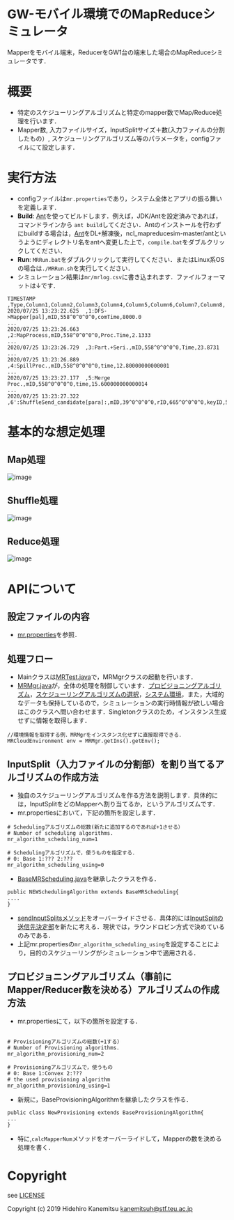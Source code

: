 # GW-モバイル環境でのMapReduceシミュレータ
Mapperをモバイル端末，ReducerをGW1台の端末した場合のMapReduceシミュレータです．

# 概要
- 特定のスケジューリングアルゴリズムと特定のmapper数でMap/Reduce処理を行います．
- Mapper数, 入力ファイルサイズ，InputSplitサイズ＋数(入力ファイルの分割したもの）, スケジューリングアルゴリズム等のパラメータを，configファイルにて設定します．
# 実行方法
- configファイルは`mr.properties`であり，システム全体とアプリの振る舞いを定義します． 
- **Build**: [Ant](https://dlcdn.apache.org//ant/binaries/apache-ant-1.9.16-bin.zip)を使ってビルドします．例えば，JDK/Antを設定済みであれば，コマンドラインから `ant build`してください．Antのインストールを行わずにbuildする場合は，[Ant](https://dlcdn.apache.org//ant/binaries/apache-ant-1.9.16-bin.zip)をDL+解凍後，ncl_mapreducesim-master/antというようにディレクトリ名をantへ変更した上で，`compile.bat`をダブルクリックしてください．
- **Run**: `MRRun.bat`をダブルクリックして実行してください．またはLinux系OSの場合は`./MRRun.sh`を実行してください．
- シミュレーション結果は`mr/mrlog.csv`に書き込まれます．ファイルフォーマットは↓です．
~~~
TIMESTAMP ,Type,Column1,Column2,Column3,Column4,Column5,Column6,Column7,Column8,
2020/07/25 13:23:22.625  ,1:DFS->Mapper[pal],mID,558^0^0^0^0,comTime,8000.0
...
2020/07/25 13:23:26.663  ,2:MapProcess,mID,558^0^0^0^0,Proc.Time,2.1333
...
2020/07/25 13:23:26.729  ,3:Part.+Seri.,mID,558^0^0^0^0,Time,23.8731
...
2020/07/25 13:23:26.889  ,4:SpillProc.,mID,558^0^0^0^0,time,12.80000000000001
...
2020/07/25 13:23:27.177  ,5:Merge Proc.,mID,558^0^0^0^0,time,15.600000000000014
...
2020/07/25 13:23:27.322  ,6':ShuffleSend_candidate[para]:,mID,39^0^0^0^0,rID,665^0^0^0^0,keyID,58,comTime,0.0
~~~
# 基本的な想定処理
## Map処理
![image](https://user-images.githubusercontent.com/4952618/226114580-4a6e75aa-8bdd-46cd-aaf8-293781eb81e5.png)
## Shuffle処理
![image](https://user-images.githubusercontent.com/4952618/226114614-bcc7e397-5edd-4887-8d4a-1a2fc1d5fd84.png)
## Reduce処理
![image](https://user-images.githubusercontent.com/4952618/226114641-0b758873-fc6b-42ae-90b8-8b6b0cc37b0e.png)

# APIについて
## 設定ファイルの内容
- [mr.properties](https://github.com/ncl-teu/ncl_mapreducesim/blob/mobile/mr.properties)を参照．
## 処理フロー
- Mainクラスは[MRTest.java](https://github.com/ncl-teu/ncl_mapreducesim/blob/mobile/src/net/gripps/cloud/mapreduce/main/MRTest.java)で，MRMgrクラスの起動を行います．
- [MRMgr.java](https://github.com/ncl-teu/ncl_mapreducesim/blob/mobile/src/net/gripps/cloud/mapreduce/MRMgr.java)が，全体の処理を制御しています．[プロビジョニングアルゴリズム](https://github.com/ncl-teu/ncl_mapreducesim/blob/mobile/src/net/gripps/cloud/mapreduce/MRMgr.java#L93)，[スケジューリングアルゴリズムの選択](https://github.com/ncl-teu/ncl_mapreducesim/blob/mobile/src/net/gripps/cloud/mapreduce/MRMgr.java#L87)，[システム環境](https://github.com/ncl-teu/ncl_mapreducesim/blob/mobile/src/net/gripps/cloud/mapreduce/MRMgr.java#L83)，また，大域的なデータも保持しているので，シミュレーションの実行時情報が欲しい場合はこのクラスへ問い合わせます．Singletonクラスのため，インスタンス生成せずに情報を取得します．
~~~
//環境情報を取得する例．MRMgrをインスタンス化せずに直接取得できる．
MRCloudEnvironment env = MRMgr.getIns().getEnv();
~~~
## InputSplit（入力ファイルの分割部）を割り当てるアルゴリズムの作成方法
- 独自のスケジューリングアルゴリズムを作る方法を説明します．具体的には，InputSplitをどのMapperへ割り当てるか，というアルゴリズムです．
- mr.propertiesにおいて，下記の箇所を設定します．
~~~
# Schedulingアルゴリズムの総数(新たに追加するのであれば+1させる）
# Number of scheduling algorithms.
mr_algorithm_scheduling_num=1

# Schedulingアルゴリズムで，使うものを指定する．
# 0: Base 1:??? 2:???
mr_algorithm_scheduling_using=0
~~~

- [BaseMRScheduling.java](https://github.com/ncl-teu/ncl_mapreducesim/blob/mobile/src/net/gripps/cloud/mapreduce/scheduling/BaseMRScheduling.java)を継承したクラスを作る．
~~~
public NEWSchedulingAlgorithm extends BaseMRScheduling{
....
}
~~~

- [sendInputSplitsメソッド](https://github.com/ncl-teu/ncl_mapreducesim/blob/mobile/src/net/gripps/cloud/mapreduce/scheduling/BaseMRScheduling.java#L29)をオーバーライドさせる．具体的には[InputSplitの送信先決定部](https://github.com/ncl-teu/ncl_mapreducesim/blob/mobile/src/net/gripps/cloud/mapreduce/scheduling/BaseMRScheduling.java#L61)を新たに考える．現状では，ラウンドロビン方式で決めているのみである．
- 上記mr.propertiesの`mr_algorithm_scheduling_using`を設定することにより，目的のスケジューリングがシミュレーション中で適用される．

## プロビジョニングアルゴリズム（事前にMapper/Reducer数を決める）アルゴリズムの作成方法
- mr.propertiesにて，以下の箇所を設定する．
~~~

# Provisioningアルゴリズムの総数(+1する）
# Number of Provisioning algorithms.
mr_algorithm_provisioning_num=2

# Provisioningアルゴリズムで，使うもの
# 0: Base 1:Convex 2:???
# the used provisioning algorithm
mr_algorithm_provisioning_using=1
~~~
- 新規に，BaseProvisioningAlgorithmを継承したクラスを作る．
~~~
public class NewProvisioning extends BaseProvisioningAlgorithm{
...
}
~~~
- 特に,`calcMapperNum`メソッドをオーバーライドして，Mapperの数を決める処理を書く．
# Copyright

see [LICENSE](https://github.com/ncl-teu/ncl_mapreducesim/blob/mobile/LICENSE)

Copyright (c) 2019 Hidehiro Kanemitsu <kanemitsuh@stf.teu.ac.jp>
